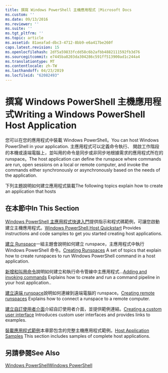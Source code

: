 ```yaml
---
title: 撰寫 Windows PowerShell 主機應用程式 |Microsoft Docs
ms.custom: ''
ms.date: 09/13/2016
ms.reviewer: ''
ms.suite: ''
ms.tgt_pltfrm: ''
ms.topic: article
ms.assetid: 81aeafad-dbc3-4712-8bb9-e6a417be260f
caps.latest.revision: 15
ms.openlocfilehash: 2df5a59833fcdd58c6b2afbb4882111592fb3d76
ms.sourcegitcommit: e7445ba8203da304286c591ff513900ad1c244a4
ms.translationtype: MT
ms.contentlocale: zh-TW
ms.lasthandoff: 04/23/2019
ms.locfileid: "62082493"
---
```

# <a name="writing-a-windows-powershell-host-application"></a><span data-ttu-id="d853e-102">撰寫 Windows PowerShell 主機應用程式</span><span class="sxs-lookup"><span data-stu-id="d853e-102">Writing a Windows PowerShell Host Application</span></span>

<span data-ttu-id="d853e-103">您可以在您的應用程式中裝載 Windows PowerShell。</span><span class="sxs-lookup"><span data-stu-id="d853e-103">You can host Windows PowerShell in your application.</span></span> <span data-ttu-id="d853e-104">主應用程式可以定義命令執行、 開啟工作階段的本機或遠端電腦上，並叫用的命令是同步或非同步地根據需求的應用程式所在的 runspace。</span><span class="sxs-lookup"><span data-stu-id="d853e-104">The host application can define the runspace where commands are run, open sessions on a local or remote computer, and invoke the commands either synchronously or asynchronously based on the needs of the application.</span></span>

<span data-ttu-id="d853e-105">下列主題說明如何建立應用程式裝載</span><span class="sxs-lookup"><span data-stu-id="d853e-105">The following topics explain how to create an application that hosts</span></span>

## <a name="in-this-section"></a><span data-ttu-id="d853e-106">在本節中</span><span class="sxs-lookup"><span data-stu-id="d853e-106">In This Section</span></span>

<span data-ttu-id="d853e-107">[Windows PowerShell 主應用程式快速入門](./windows-powershell-host-quickstart.md)提供指示和程式碼範例，可讓您啟動 建立主機應用程式。</span><span class="sxs-lookup"><span data-stu-id="d853e-107">[Windows PowerShell Host Quickstart](./windows-powershell-host-quickstart.md) Provides instructions and code samples to get you started creating host applications.</span></span>

<span data-ttu-id="d853e-108">[建立 Runspace](./creating-runspaces.md)一組主題會說明如何建立 runspace，主應用程式中執行 Windows PowerShell 命令。</span><span class="sxs-lookup"><span data-stu-id="d853e-108">[Creating Runspaces](./creating-runspaces.md) A set of topics that explain how to create runspaces to run Windows PowerShell command in a host application.</span></span>

<span data-ttu-id="d853e-109">[新增和叫用命令](./adding-and-invoking-commands.md)說明如何建立和執行命令管線中主應用程式...</span><span class="sxs-lookup"><span data-stu-id="d853e-109">[Adding and invoking commands](./adding-and-invoking-commands.md) Explains how to create and run a command pipeline in your host application..</span></span>

<span data-ttu-id="d853e-110">[建立遠端 runspace](./creating-remote-runspaces.md)說明如何連線到遠端電腦的 runspace。</span><span class="sxs-lookup"><span data-stu-id="d853e-110">[Creating remote runspaces](./creating-remote-runspaces.md) Explains how to connect a runspace to a remote computer.</span></span>

<span data-ttu-id="d853e-111">[建立自訂使用者介面](./creating-a-custom-user-interface.md)介紹自訂使用者介面，並提供範例連結。</span><span class="sxs-lookup"><span data-stu-id="d853e-111">[Creating a custom user interface](./creating-a-custom-user-interface.md) Introduces custom user interfaces and provides links to examples.</span></span>

<span data-ttu-id="d853e-112">[裝載應用程式範例](./host-application-samples.md)本章節包含的完整主機應用程式範例。</span><span class="sxs-lookup"><span data-stu-id="d853e-112">[Host Application Samples](./host-application-samples.md) This section includes samples of complete host applications.</span></span>

## <a name="see-also"></a><span data-ttu-id="d853e-113">另請參閱</span><span class="sxs-lookup"><span data-stu-id="d853e-113">See Also</span></span>

[<span data-ttu-id="d853e-114">Windows PowerShell</span><span class="sxs-lookup"><span data-stu-id="d853e-114">Windows PowerShell</span></span>](http://msdn.microsoft.com/en-us/b41a2af3-aec1-402d-8e18-c2c26be461ff)